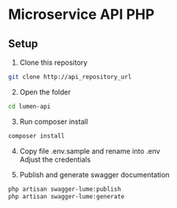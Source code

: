 # Microservice API PHP

## Setup
1. Clone this repository
```bash
git clone http://api_repository_url
```

2. Open the folder
```bash
cd lumen-api
```

3. Run composer install
```bash
composer install
```
  
4. Copy file .env.sample and rename into .env  
   Adjust the credentials

5. Publish and generate swagger documentation
```bash
php artisan swagger-lume:publish
php artisan swagger-lume:generate
```
